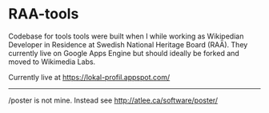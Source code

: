 RAA-tools
=========

Codebase for tools tools were built when I while working as Wikipedian Developer in Residence at Swedish National Heritage Board (RAÄ).
They currently live on Google Apps Engine but should ideally be forked and moved to Wikimedia Labs.

Currently live at https://lokal-profil.appspot.com/

---
/poster is not mine. Instead see http://atlee.ca/software/poster/
